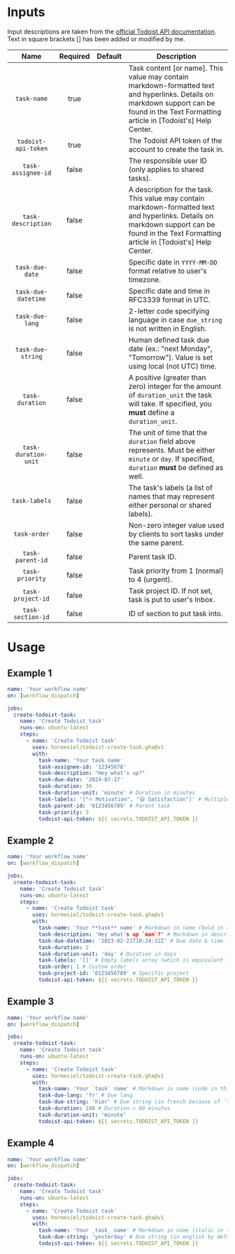 # Inputs

Input descriptions are taken from the [official Todoist API documentation](https://developer.todoist.com/rest/v2/#create-a-new-task). Text in square brackets [] has been added or modified by me.

<!--(inputs-start)-->

| Name  | Required | Default | Description |
| :---: | :------: | :-----: | ----------- |
| `task-name` | true |  | Task content [or name]. This value may contain markdown-formatted text and hyperlinks. Details on markdown support can be found in the Text Formatting article in [Todoist's] Help Center. |
| `todoist-api-token` | true |  | The Todoist API token of the account to create the task in. |
| `task-assignee-id` | false |  | The responsible user ID (only applies to shared tasks). |
| `task-description` | false |  | A description for the task. This value may contain markdown-formatted text and hyperlinks. Details on markdown support can be found in the Text Formatting article in [Todoist's] Help Center. |
| `task-due-date` | false |  | Specific date in `YYYY-MM-DD` format relative to user's timezone. |
| `task-due-datetime` | false |  | Specific date and time in RFC3339 format in UTC. |
| `task-due-lang` | false |  | 2-letter code specifying language in case `due_string` is not written in English. |
| `task-due-string` | false |  | Human defined task due date (ex.: "next Monday", "Tomorrow"). Value is set using local (not UTC) time. |
| `task-duration` | false |  | A positive (greater than zero) integer for the amount of `duration_unit` the task will take. If specified, you **must** define a `duration_unit`. |
| `task-duration-unit` | false |  | The unit of time that the `duration` field above represents. Must be either `minute` or `day`. If specified, `duration` **must** be defined as well. |
| `task-labels` | false |  | The task's labels (a list of names that may represent either personal or shared labels). |
| `task-order` | false |  | Non-zero integer value used by clients to sort tasks under the same parent. |
| `task-parent-id` | false |  | Parent task ID. |
| `task-priority` | false |  | Task priority from 1 (normal) to 4 (urgent). |
| `task-project-id` | false |  | Task project ID. If not set, task is put to user's Inbox. |
| `task-section-id` | false |  | ID of section to put task into. |

<!--(inputs-end)-->

# Usage

## Example 1

```yml
name: 'Your workflow name'
on: [workflow_dispatch]

jobs:
  create-todoist-task:
    name: 'Create Todoist task'
    runs-on: ubuntu-latest
    steps:
      - name: 'Create Todoist task'
        uses: hormesiel/todoist-create-task.gha@v1
        with:
          task-name: 'Your task name'
          task-assignee-id: '12345678'
          task-description: "Hey what's up?"
          task-due-date: '2024-07-17'
          task-duration: 30
          task-duration-unit: 'minute' # Duration in minutes
          task-labels: '["🔥 Motivation", "😃 Satisfaction"]' # Multiple labels (JSON array between single quotes)
          task-parent-id: '0123456789' # Parent task
          task-priority: 3
          todoist-api-token: ${{ secrets.TODOIST_API_TOKEN }}
```

## Example 2

```yml
name: 'Your workflow name'
on: [workflow_dispatch]

jobs:
  create-todoist-task:
    name: 'Create Todoist task'
    runs-on: ubuntu-latest
    steps:
      - name: 'Create Todoist task'
        uses: hormesiel/todoist-create-task.gha@v1
        with:
          task-name: 'Your **task** name' # Markdown in name (bold in this case)
          task-description: 'Hey what's up `man`?' # Markdown in description (code in this case)
          task-due-datetime: '2023-02-21T18:24:32Z' # Due date & time
          task-duration: 2
          task-duration-unit: 'day' # Duration in days
          task-labels: '[]' # Empty labels array (which is equivalent to omitting this input)
          task-order: 1 # Custom order
          task-project-id: '0123456789' # Specific project
          todoist-api-token: ${{ secrets.TODOIST_API_TOKEN }}
```

## Example 3

```yml
name: 'Your workflow name'
on: [workflow_dispatch]

jobs:
  create-todoist-task:
    name: 'Create Todoist task'
    runs-on: ubuntu-latest
    steps:
      - name: 'Create Todoist task'
        uses: hormesiel/todoist-create-task.gha@v1
        with:
          task-name: 'Your `task` name' # Markdown in name (code in this case)
          task-due-lang: 'fr' # Due lang
          task-due-string: 'hier' # Due string (in french because of `task-due-lang`)
          task-duration: 180 # Duration > 60 minutes
          task-duration-unit: 'minute'
          todoist-api-token: ${{ secrets.TODOIST_API_TOKEN }}
```

## Example 4

```yml
name: 'Your workflow name'
on: [workflow_dispatch]

jobs:
  create-todoist-task:
    name: 'Create Todoist task'
    runs-on: ubuntu-latest
    steps:
      - name: 'Create Todoist task'
        uses: hormesiel/todoist-create-task.gha@v1
        with:
          task-name: 'Your _task_ name' # Markdown in name (italic in this case)
          task-due-string: 'yesterday' # Due string (in english by default)
          todoist-api-token: ${{ secrets.TODOIST_API_TOKEN }}
```
